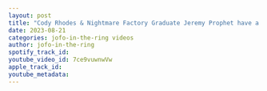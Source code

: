 ```yaml
---
layout: post
title: "Cody Rhodes & Nightmare Factory Graduate Jeremy Prophet have a surprise message for Lutte Academie"
date: 2023-08-21
categories: jofo-in-the-ring videos
author: jofo-in-the-ring
spotify_track_id: 
youtube_video_id: 7ce9vuwnwVw
apple_track_id: 
youtube_metadata: 
---
```

